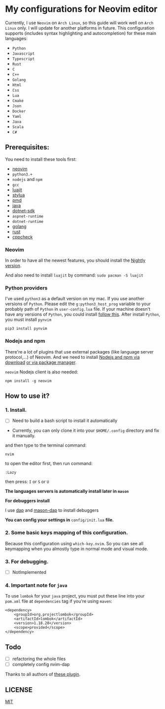 # My configurations for Neovim editor

Currently, I use `Neovim` on `Arch Linux`, so this guide will work well on `Arch Linux` only. I will update for another platforms in future.
This configuration supports (includes syntax highlighting and autocompletion) for these main languages:

- `Python`
- `Javascript`
- `Typescript`
- `Rust`
- `C`
- `C++`
- `Golang`
- `Html`
- `Css`
- `Lua`
- `Cmake`
- `Json`
- `Docker`
- `Yaml`
- `Java`
- `Scala`
- `C#`

## Prerequisites:

You need to install these tools first:

- [neovim](https://github.com/neovim/neovim)
- `python3.+`
- `nodejs` and `npm`
- `gcc`
- [luajit](https://luajit.org/luajit.html)
- [stylua](https://github.com/JohnnyMorganz/StyLua)
- [pmd](https://pmd.github.io/latest/)
- [java](https://wiki.archlinux.org/title/Java)
- [dotnet-sdk](https://wiki.archlinux.org/title/.NET)
- `aspnet-runtime`
- `dotnet-runtime`
- [golang](https://wiki.archlinux.org/title/Go)
- [rust](https://www.rust-lang.org/tools/install)
- [cppcheck](https://cppcheck.sourceforge.io/)

### Neovim

In order to have all the newest features, you should install the [Nightly version](https://github.com/neovim/neovim/wiki/Installing-Neovim).

And also need to install `luajit` by command: `sudo pacman -S luajit`

### Python providers

I've used `python3` as a default version on my mac. If you use another versions of `Python`.
Please edit the `g:python3_host_prog` variable to your probably path of `Python` in `user-config.lua` file.
If your machine doesn't have any versions of `Python`, you could install [follow this](https://www.python.org/).
After install `Python`, you must install `pynvim`

```
pip3 install pynvim
```

### Nodejs and npm

There're a lot of plugins that use external packages (like language server protocol,...) of Neovim. And we need to install [Nodejs and npm via download](https://nodejs.org/en/download/)
[or via package manager](https://nodejs.org/en/download/package-manager/).

`neovim` Nodejs client is also needed:

```
npm install -g neovim
```

## How to use it?

### 1. Install.

- [ ] Need to build a bash script to install it automatically
- Currently, you can only clone it into your `$HOME/.config` directory and fix it manually.

and then type to the terminal command:

```
nvim
```

to open the editor first, then run command:

```
:Lazy

```

then press: `I` or `S` or `U`

**The languages servers is automatically install later in `mason`**

**For debuggers install**

I use [dap](https://github.com/mfussenegger/nvim-dap) and [mason-dap](https://github.com/jay-babu/mason-nvim-dap.nvim) to install debuggers

**You can config your settings in** `config/init.lua` **file.**

### 2. Some basic keys mapping of this configuration.

Because this configuration using `which-key.nvim`. So you can see all keymapping when you almostly type in normal mode and visual mode.

### 3. For debugging.

- [ ] NotImplemented

### 4. Important note for `java`

To use `lombok` for your `java` project, you must put these line into your `pom.xml` file at `dependencies` tag if you're using `maven`:

```
<dependency>
	<groupId>org.projectlombok</groupId>
	<artifactId>lombok</artifactId>
	<version>1.18.28</version>
	<scope>provided</scope>
</dependency>
```

## Todo

- [ ] refactoring the whole files
- [ ] completely config nvim-dap

Thanks to all authors of [these plugin](./lua/plugins.lua).

## LICENSE

[MIT](./LICENSE)

